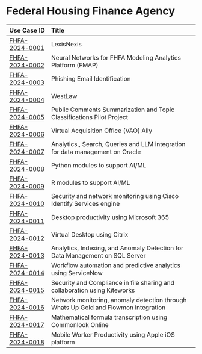 # Federal Housing Finance Agency
| Use Case ID | Title |
|:----------- |:----- |
| [FHFA-2024-0001](<../individual/{use_case_ID}.md>) | LexisNexis |
| [FHFA-2024-0002](<../individual/{use_case_ID}.md>) | Neural Networks for FHFA Modeling Analytics Platform (FMAP) |
| [FHFA-2024-0003](<../individual/{use_case_ID}.md>) | Phishing Email Identification |
| [FHFA-2024-0004](<../individual/{use_case_ID}.md>) | WestLaw |
| [FHFA-2024-0005](<../individual/{use_case_ID}.md>) | Public Comments Summarization and Topic Classifications Pilot Project |
| [FHFA-2024-0006](<../individual/{use_case_ID}.md>) | Virtual Acquisition Office (VAO) Ally |
| [FHFA-2024-0007](<../individual/{use_case_ID}.md>) | Analytics,, Search, Queries and LLM integration for data management on Oracle |
| [FHFA-2024-0008](<../individual/{use_case_ID}.md>) | Python modules to support AI/ML |
| [FHFA-2024-0009](<../individual/{use_case_ID}.md>) | R modules to support AI/ML |
| [FHFA-2024-0010](<../individual/{use_case_ID}.md>) | Security and network monitoring using Cisco Identify Services engine |
| [FHFA-2024-0011](<../individual/{use_case_ID}.md>) | Desktop productivity using Microsoft 365 |
| [FHFA-2024-0012](<../individual/{use_case_ID}.md>) | Virtual Desktop using Citrix |
| [FHFA-2024-0013](<../individual/{use_case_ID}.md>) | Analytics, Indexing, and Anomaly Detection for Data Management on SQL Server |
| [FHFA-2024-0014](<../individual/{use_case_ID}.md>) | Workflow automation and predictive analytics using ServiceNow |
| [FHFA-2024-0015](<../individual/{use_case_ID}.md>) | Security and Compliance in file sharing and collaboration using Kiteworks |
| [FHFA-2024-0016](<../individual/{use_case_ID}.md>) | Network monitoring, anomaly detection through Whats Up Gold and Flowmon integration |
| [FHFA-2024-0017](<../individual/{use_case_ID}.md>) | Mathematical formula transcription using Commonlook Online |
| [FHFA-2024-0018](<../individual/{use_case_ID}.md>) | Mobile Worker Productivity using Apple iOS platform |